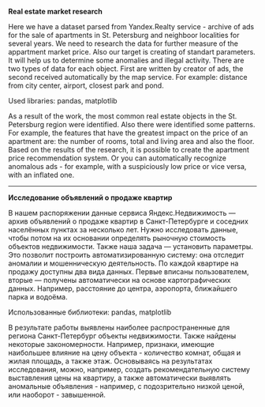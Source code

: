 **Real estate market research**

Here we have a dataset parsed from Yandex.Realty service - archive of ads for the sale of apartments in St. Petersburg and neighboor localities for several years.
We need to research the data for further measure of the appartment market price. Also our target is creating of standart parameters. It will help us to
determine some anomalies and illegal activity. There are two types of data for each object. First are written by creator of ads, the second received
automatically by the map service. For example: distance from city center, airport, closest park and pond.

Used libraries: pandas, matplotlib

As a result of the work, the most common real estate objects in the St. Petersburg region were identified. Also there were identified some patterns. For example, the features that have the greatest impact on the price of an apartment are: the number of rooms, total and living area and also the floor. Based on the results of the research, it is possible to create the apartment price recommendation system. Or you can automatically recognize anomalous ads - for example, with a suspiciously low price or vice versa, with an inflated one.

---

**Исследование объявлений о продаже квартир**

В нашем распоряжении данные сервиса Яндекс.Недвижимость — архив объявлений о продаже квартир в Санкт-Петербурге
и соседних населённых пунктах за несколько лет. Нужно исследовать данные, чтобы потом на их основании определять рыночную стоимость объектов недвижимости.
Также наша задача — установить параметры. Это позволит построить автоматизированную систему: она отследит аномалии и мошенническую деятельность.
По каждой квартире на продажу доступны два вида данных. Первые вписаны пользователем, вторые — получены автоматически на основе картографических 
данных. Например, расстояние до центра, аэропорта, ближайшего парка и водоёма.

Использованные библиотеки: pandas, matplotlib

В результате работы выявлены наиболее распространенные для региона Санкт-Петербург объекты недвижимости. Также найдены некоторые закономерности. Например, признаки, имеющие наибольшее влияние на цену объекта - количество комнат, общая и жилая площадь, а также этаж. Основываясь на результатах исследования, можно, например, создать рекомендательную систему выставления цены на квартиру, а также автоматически выявлять аномальные объявления - например, с подозрительно низкой ценой, или наоборот - завышенной.
